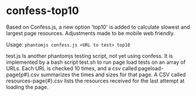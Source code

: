 # confess-top10
Based on Confess.js, a new option 'top10' is added to calculate slowest and largest page resources. Adjustments made to be mobile web friendly. 

Usage:
````phantomjs confess.js <URL to test> top10````

test.js Is another phantomjs testing script, not yet using confess. It is implemented by a bash script test.sh to run page load tests on an array of URLs. Each URL is checked 10 times, and a csv called pageload-page{p#}.csv summarizes the times and sizes for that page. A CSV called resources-page{#}.csv lists the resources received for the last attempt at loading the page.


